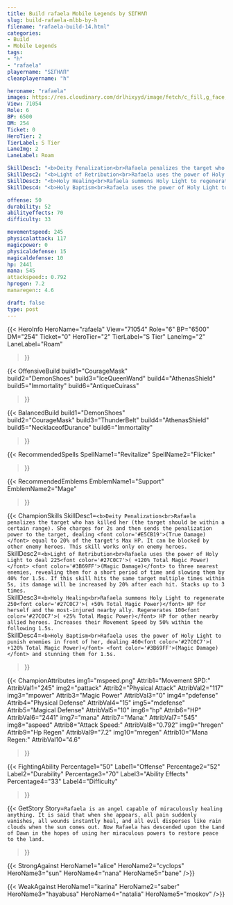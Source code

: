 ```yaml
---
title: Build rafaela Mobile Legends by ЅΣΓHΛП
slug: build-rafaela-mlbb-by-h
filename: "rafaela-build-14.html"
categories: 
- Build 
- Mobile Legends
tags: 
- "h"
- "rafaela"
playername: "ЅΣΓHΛП"
cleanplayername: "h"

heroname: "rafaela"
images: https://res.cloudinary.com/drlhixyyd/image/fetch/c_fill,g_face,f_auto/https://cdn2-build.mobagenie.my.id/p/images/banner/full/rafaela.jpg
View: 71054 
Role: 6 
BP: 6500
DM: 254 
Ticket: 0 
HeroTier: 2 
TierLabel: S Tier 
LaneImg: 2
LaneLabel: Roam 

SkillDesc1: "<b>Deity Penalization<br>Rafaela penalizes the target who has killed her (the target should be within a certain range). She charges for 2s and then sends the penalization power to the target, dealing <font color='#E5CB19'>(True Damage)</font> equal to 20% of the target's Max HP. It can be blocked by other enemy heroes. This skill works only on enemy heroes."   
SkillDesc2: "<b>Light of Retribution<br>Rafaela uses the power of Holy Light to deal 225<font color='#27C0C7'>( +120% Total Magic Power)</font> <font color='#3B69FF'>(Magic Damage)</font> to three nearest enemies, revealing them for a short period of time and slowing them by 40% for 1.5s. If this skill hits the same target multiple times within 5s, its damage will be increased by 20% after each hit. Stacks up to 3 times."   
SkillDesc3: "<b>Holy Healing<br>Rafaela summons Holy Light to regenerate 250<font color='#27C0C7'>( +50% Total Magic Power)</font> HP for herself and the most-injured nearby ally. Regenerates 100<font color='#27C0C7'>( +25% Total Magic Power)</font> HP for other nearby allied heroes. Increases their Movement Speed by 50% within the following 1.5s."   
SkillDesc4: "<b>Holy Baptism<br>Rafaela uses the power of Holy Light to punish enemies in front of her, dealing 460<font color='#27C0C7'>( +120% Total Magic Power)</font> <font color='#3B69FF'>(Magic Damage)</font> and stunning them for 1.5s."  

offense: 50 
durability: 52 
abilityeffects: 70 
difficulty: 33 

movementspeed: 245
physicalattack: 117
magicpower: 0
physicaldefense: 15
magicaldefense: 10
hp: 2441
mana: 545
attackspeed:: 0.792
hpregen: 7.2
manaregen:: 4.6

draft: false
type: post
---
```


{{< HeroInfo 
HeroName="rafaela" 
View="71054" 
Role="6" 
BP="6500" 
DM="254" 
Ticket="0" 
HeroTier="2" 
TierLabel="S Tier" 
LaneImg="2" 
LaneLabel="Roam" 
>}}
 
{{< OffensiveBuild 
build1="CourageMask"  
build2="DemonShoes" 
build3="IceQueenWand" 
build4="AthenasShield" 
build5="Immortality" 
build6="AntiqueCuirass" 
>}} 

{{< BalancedBuild 
build1="DemonShoes"  
build2="CourageMask" 
build3="ThunderBelt" 
build4="AthenasShield" 
build5="NecklaceofDurance" 
build6="Immortality" 
>}}


{{< RecommendedSpells 
SpellName1="Revitalize" 
SpellName2="Flicker" 
>}}  

{{< RecommendedEmblems 
EmblemName1="Support" 
EmblemName2="Mage" 
>}}   

{{< ChampionSkills 
SkillDesc1=`<b>Deity Penalization<br>Rafaela penalizes the target who has killed her (the target should be within a certain range). She charges for 2s and then sends the penalization power to the target, dealing <font color='#E5CB19'>(True Damage)</font> equal to 20% of the target's Max HP. It can be blocked by other enemy heroes. This skill works only on enemy heroes.`   
SkillDesc2=`<b>Light of Retribution<br>Rafaela uses the power of Holy Light to deal 225<font color='#27C0C7'>( +120% Total Magic Power)</font> <font color='#3B69FF'>(Magic Damage)</font> to three nearest enemies, revealing them for a short period of time and slowing them by 40% for 1.5s. If this skill hits the same target multiple times within 5s, its damage will be increased by 20% after each hit. Stacks up to 3 times.`   
SkillDesc3=`<b>Holy Healing<br>Rafaela summons Holy Light to regenerate 250<font color='#27C0C7'>( +50% Total Magic Power)</font> HP for herself and the most-injured nearby ally. Regenerates 100<font color='#27C0C7'>( +25% Total Magic Power)</font> HP for other nearby allied heroes. Increases their Movement Speed by 50% within the following 1.5s.`   
SkillDesc4=`<b>Holy Baptism<br>Rafaela uses the power of Holy Light to punish enemies in front of her, dealing 460<font color='#27C0C7'>( +120% Total Magic Power)</font> <font color='#3B69FF'>(Magic Damage)</font> and stunning them for 1.5s.`   
>}}

{{< ChampionAttributes
img1="mspeed.png" Attrib1="Movement SPD:" AttribVal1="245"
img2="pattack" Attrib2="Physical Attack" AttribVal2="117"
img3="mpower" Attrib3="Magic Power" AttribVal3="0"
img4="pdefense" Attrib4="Physical Defense" AttribVal4="15"
img5="mdefense" Attrib5="Magical Defense" AttribVal5="10"
img6="hp" Attrib6="HP" AttribVal6="2441"
img7="mana" Attrib7="Mana:" AttribVal7="545"
img8="aspeed" Attrib8="Attack Speed:" AttribVal8="0.792"
img9="hregen" Attrib9="Hp Regen" AttribVal9="7.2"
img10="mregen" Attrib10="Mana Regen:" AttribVal10="4.6"
>}}


{{< FightingAbility
Percentage1="50" Label1="Offense"
Percentage2="52" Label2="Durability"
Percentage3="70" Label3="Ability Effects"
Percentage4="33" Label4="Difficulty"
 >}}

{{< GetStory 
Story=` Rafaela is an angel capable of miraculously healing anything. It is said that when she appears, all pain suddenly vanishes, all wounds instantly heal, and all evil disperses like rain clouds when the sun comes out. Now Rafaela has descended upon the Land of Dawn in the hopes of using her miraculous powers to restore peace to the land. ` 
>}}

{{< StrongAgainst 
HeroName1="alice"
HeroName2="cyclops"
HeroName3="sun"
HeroName4="nana"
HeroName5="bane"
/>}}

{{< WeakAgainst
HeroName1="karina"
HeroName2="saber"
HeroName3="hayabusa"
HeroName4="natalia"
HeroName5="moskov"
/>}}
